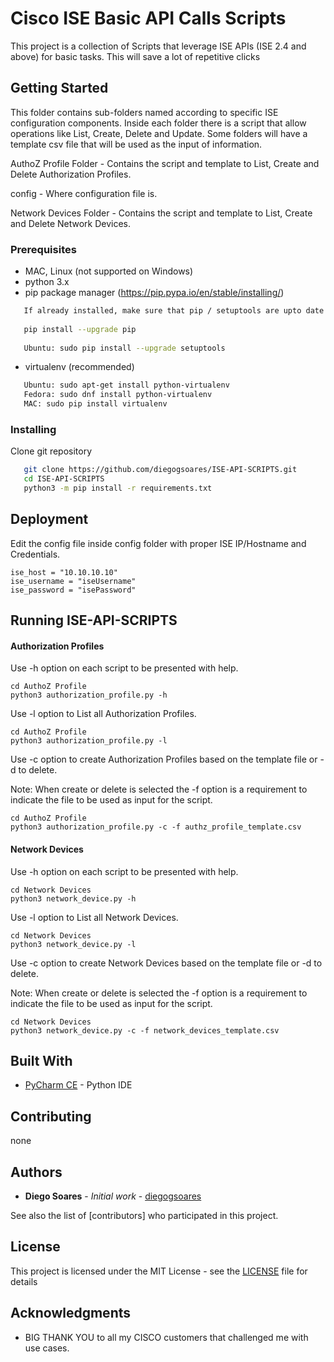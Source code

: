 # Cisco ISE Basic API Calls Scripts

This project is a collection of Scripts that leverage ISE APIs (ISE 2.4 and above) for basic tasks. This will save a lot of repetitive clicks

## Getting Started

This folder contains sub-folders named according to specific ISE configuration components. Inside each folder there is a script that allow operations like List, Create, Delete and Update. Some folders will have a template csv file that will be used as the input of information.

AuthoZ Profile Folder - Contains the script and template to List, Create and Delete Authorization Profiles.

config - Where configuration file is.

Network Devices Folder - Contains the script and template to List, Create and Delete Network Devices.


### Prerequisites

   - MAC, Linux (not supported on Windows)
   - python 3.x
   - pip package manager (https://pip.pypa.io/en/stable/installing/)
```bash
   If already installed, make sure that pip / setuptools are upto date (commands may vary)
   
   pip install --upgrade pip
   
   Ubuntu: sudo pip install --upgrade setuptools
```
   - virtualenv (recommended)
```bash
   Ubuntu: sudo apt-get install python-virtualenv
   Fedora: sudo dnf install python-virtualenv
   MAC: sudo pip install virtualenv
```

### Installing

Clone git repository
```bash
   git clone https://github.com/diegogsoares/ISE-API-SCRIPTS.git
   cd ISE-API-SCRIPTS
   python3 -m pip install -r requirements.txt 
```

## Deployment

Edit the config file inside config folder with proper ISE IP/Hostname and Credentials.

```
ise_host = "10.10.10.10"
ise_username = "iseUsername"
ise_password = "isePassword"
```

## Running ISE-API-SCRIPTS

#### Authorization Profiles 

Use -h option on each script to be presented with help.
```
cd AuthoZ Profile
python3 authorization_profile.py -h
```
Use -l option to List all Authorization Profiles.
```
cd AuthoZ Profile
python3 authorization_profile.py -l
```

Use -c option to create Authorization Profiles based on the template file or -d to delete.

Note: When create or delete is selected the -f option is a requirement to indicate the file to be used as input for the script.
```
cd AuthoZ Profile
python3 authorization_profile.py -c -f authz_profile_template.csv 
```

#### Network Devices

Use -h option on each script to be presented with help.
```
cd Network Devices
python3 network_device.py -h
```
Use -l option to List all Network Devices.
```
cd Network Devices
python3 network_device.py -l
```

Use -c option to create Network Devices based on the template file or -d to delete.

Note: When create or delete is selected the -f option is a requirement to indicate the file to be used as input for the script.
```
cd Network Devices
python3 network_device.py -c -f network_devices_template.csv 
```
## Built With

* [PyCharm CE](https://www.jetbrains.com/pycharm/) - Python IDE

## Contributing

none

## Authors

* **Diego Soares** - *Initial work* - [diegogsoares](https://github.com/diegogsoares)

See also the list of [contributors] who participated in this project.

## License

This project is licensed under the MIT License - see the [LICENSE](LICENSE) file for details

## Acknowledgments

* BIG THANK YOU to all my CISCO customers that challenged me with use cases.

